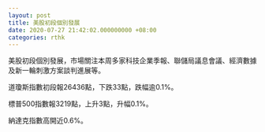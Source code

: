 ```yaml
---
layout: post
title: 美股初段個別發展
date: 2020-07-27 21:42:02.000000000 +08:00
categories: rthk
---
```


美股初段個別發展，市場關注本周多家科技企業季報、聯儲局議息會議、經濟數據及新一輪刺激方案談判進展等。

道瓊斯指數初段報26436點，下跌33點，跌幅逾0.1%。

標普500指數報3219點，上升3點，升幅0.1%。

納達克指數高開近0.6%。
